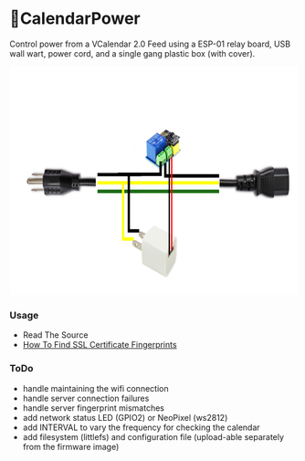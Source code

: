 # 📆CalendarPower
Control power from a VCalendar 2.0 Feed using a ESP-01 relay board, USB wall wart, power cord, and a single gang plastic box (with cover).

<img height="400" src="https://raw.githubusercontent.com/ideafablabs/CalendarPower/main/pics/overview.png">

### Usage
* Read The Source
* [How To Find SSL Certificate Fingerprints](https://github.com/ideafablabs/CalendarPower/blob/main/fingerprint.md)

### ToDo

* handle maintaining the wifi connection
* handle server connection failures
* handle server fingerprint mismatches
* add network status LED (GPIO2) or NeoPixel (ws2812)
* add INTERVAL to vary the frequency for checking the calendar
* add filesystem (littlefs) and configuration file (upload-able separately from the firmware image)

